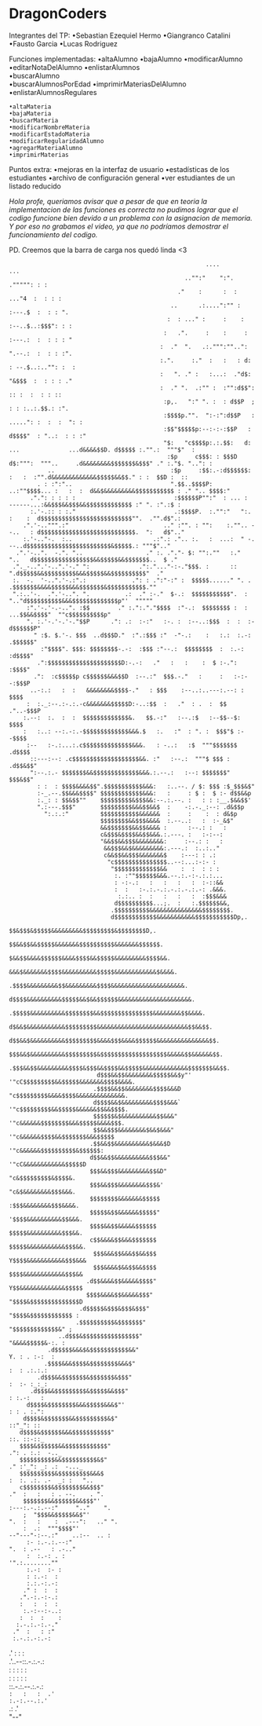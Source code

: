 # DragonCoders
Integrantes del TP:
    •Sebastian Ezequiel Hermo
    •Giangranco Catalini
    •Fausto Garcia
    •Lucas Rodriguez

Funciones implementadas:
    •altaAlumno
    •bajaAlumno
    •modificarAlumno   
    •editarNotaDelAlumno
    •enlistarAlumnos  
    •buscarAlumno      
    •buscarAlumnosPorEdad
    •imprimirMateriasDelAlumno
    •enlistarAlumnosRegulares

    •altaMateria
    •bajaMateria    
    •buscarMateria    
    •modificarNombreMateria
    •modificarEstadoMateria
    •modificarRegularidadAlumno
    •agregarMateriaAlumno
    •imprimirMaterias

Puntos extra:
    •mejoras en la interfaz de usuario
    •estadísticas de los estudiantes
    •archivo de configuración general
    •ver estudiantes de un listado reducido


*Hola profe, queriamos avisar que a pesar de que en teoria la implementacion de las funciones es correcta no pudimos lograr que el codigo funcione bien devido a un problema con la asignacion de memoria. Y por eso no grabamos el video, ya que no podríamos demostrar el funcionamiento del codigo.*





PD. Creemos que la barra de carga nos quedó linda <3




                                                            ....                                                             ...           
                                                      .."":"    ":".                                                  .""""": : :              
                                                    ."    :      :  :                                             ..."4  :  : : :          
                                                  ..      .:....":"" :                                           :---.$  :  : : ".         
                                                 :  : ..." :     :    :                                          :--..$..:$$$": : :        
                                                :   .".     :    :     :                                         :---.:  :  : : : "        
                                               :  ."  ".   .:.""":""..":                                         ".--.:  :  : : :".        
                                               :.".     :."  :   :   : d:                                        : --.$..:.."": :  :       
                                               :   ". ." :   :...:  ."d$:                                         "&$$$  :  : : : ."       
                                               :  ." ".  .:"" :  :"":d$$":                                         :: :  :  : : ::         
                                                :p,.   ":" ". :  : d$$P  ;                                        : : :..:.$$.: :".        
                                                :$$$$p."".  ":-:":d$$P   :                                    .....": :  :  :  ": :        
                                                :$$"$$$$$p:--:-:-:$$P   :                                   d$$$$"  : "..:  : : :"         
                                                "$:   "c$$$$p:.:.$$:   d:   ...              ...d&&&&$$D. d$$$$$ :."".:  """$"  :          
                                                 :$p     c$$$: : $$$D d$:""":  """..     .d&&&&&&&&$$$$$$$&$$$" ." :."$. "..": :           
               ..                                 :$p     :$$:.-:d$$$$$$:   :   :  :"".d&&&&&&&&&&&&&$$$$$&&$$." : :  $$D :  ::            
            . : :":"..                            ".$$..$$$$P: ..:""$$$$... :   :  :  d&&$&&&&&&&&&$$$$$$$$$$$ : ." ".. $$$$:"             
          .".": : : : :                            :$$$$$$P"":"  : ... :   ------...:&&$$$&&$$$&&$$$$$$$$$$$$$ :" ". :".:$ :               
          :.'-.:: : :."                            .:$$$$P.  :."":"   ":.  :    :  d$$$$$$$$$$$$$$$$$$$$$$$$$$"".  ."".d$".:               
        .".'-..""".:"                           .." :"". : "":    :."".. --..   : d$$$$$$$$$$$$$$$$$$$$$$$$$$$.  ":   d$".."               
        :.'-.."-.  :..                       .:".: .".. :.   :  ...:  " -.   --..d$$$$$$$$$$$$$$$$$$$$$$$$&$$$$$.: """$".."                
      .".'-..".  -.". "..                  ." :. ."."- $: "":.""   :."    "..   d$$$$$$$$$$$$$$$$$&&$$$$$&&$$$$$$$..  $ ."                 
     ."._-..".'-..".'-." ":              .":."..."-:-."$$$. :      ::        ".d$$$$$&&$$$$$$$$$&&&$$$$$&&$$$$$$$$$$"  ."                  
     :.  -.  '-..".'-.:".:             .": : .":"-:" :  $$$$$......" ". .    .$$$$$$$&&&&$$$$$&&&$$$$$$$&$$$$$$$$$$$.""                    
     ".:..'-.  .".'-..". ".          .:  ." :-."  $-.:  $$$$$$$$$$$".  : ".."d$$$$$$$$$$&&&$$$$$$$$$$$$$p"'  """""                         
         :".'-.'-.-..". :$$        ." :.":."."$$$$  :"-.:  $$$$$$$$ :  :  ...$$&&$$$$"  ""c$$$$$$$$$$p"                                              
         ". :.'-.'-.'-."$$P      .": .:  :-:"   :-. :  :--..:$$$  :  :  :- d$$$$$$P"                                                       
           " :$. $.'-. $$$  ..d$$$D."  :".:$$$ :"  -"-.:    :   :.:  :.-: .$$$$$$"                                                         
             :"$$$$". $$$: $$$$$$$$-.-:  :$$$ :"--.:  $$$$$$$$  :  :.-:  :d$$$$"                                                           
            .":$$$$$$$$$$$$$$$$$$$$$D:-.-:   ."   :   :    :  $ :-.":    :$$$$"                                                            
           .":  :c$$$$$p c$$$$$$&&&$$D  :--.:"  $$$.-."   :     :   :-:--:$$$P                                                             
          ..-:.:   :  :   &&&&&&&&$$$$-."   : $$$    :--..:..---:.--: :  $$$$                                                              
         :  :._:--.:-.:.-c&&&&&&&$$$$$D:-..:$$  :   ."  : .  :  $$  ."..-$$$P                                                              
        :.--:  :.  :  :  $$$$$$$$$$$$$&.   $$.-:"   :--.:$   :--$$--$:  $$$$                                                               
        :   :..: --:.-:.-$$$$$$$$$$$$$&&&.$   :.   :"  : ". :  $$$"$ :--$$$$                                                               
         :--   :-.:...:.c$$$$$$$$$$$$$$&&&.   : -..:   :$  """$$$$$$$ .d$$$$                                                               
          ::---:--: .c$$$$$$$$$$$$$$$$$$$&&. :"   :--.:  """$ $$$ : .d$$&$$"                                                               
          ":--.:.- $$$$$$$&&$$$$$$$$$$$$$&&&.:.--.:   :--: $$$$$$$" $$$&$$"                                                                
            : :  : $$$$&&&&$$".$$$$$$$$$$$&&&:   :..--. / $: $$$ :$_$$$&$"                                                                 
            :-_.--.$$&&&$$$$" $$$$$$$$$$$$&&&:   :     : $ :  $ :- d$$&&p                                                                  
            :._: : $$&$$""    $$$$$$$$$&$$$&&:--.:.--. :   : : :__.$&&$$'                                                                  
            ".:---.$$$"       $$$$$$$$$&&&$$&&$  :    -:.-._:--: .d&$$p                                                                    
              ":.:.:"         $$$$$$$$$$$&&&&&&  :     :    :  : d&$p                                                                      
                              $$$$$$$$&&$$$&&&&  :.--..:   :  :-_&$"                                                                       
                              &&$$$$$$$&&$$&&&& :      :--.: :   :                                                                         
                              c&$$$&$$$$&&$$&&&.:.---. :   :-:--:                                                                          
                              "&&$$&&$$$&&&&&&&&:     :--.: :   :                                                                          
                               &&$$$&&$&&&&&&&&&:.---.:  :..:.."                                                                           
                               c&&$$&&$$$&&&&&&&$    :---: : .:                                                                            
                                "c$$$$$$$$$$$$$$$..--:...:-:- :                                                                            
                                 "$$$$$$$$$$$$$&&    :  :  : : :                                                                           
                                  :. :""$$$$$$&&&.--.:.-:-.:.:...                                                                          
                                  : -:-.:   :   :   :   :  :-::&&                                                                          
                                  :  :   :-.:.-.:.-.:.-.:.-: .&&&.                                                                         
                                   :.:.. :  :   :   :   :  :$$$&&&                                                                         
                                  d$$$$$$$$$$...;.  :   :.$$$$$$&&,                                                                        
                                 .$$$$$$$$$$&&&&&&&&&&&&&&&$$$$$$$$.                                                                       
                                 d$$$$$$$$$$$$&&&&&&&&&&&$$$$$$$$$$$Dp,.                                                                   
                                 $$&$$$&$$$$$&&&&&&&&&$$$$$$$$$&$$$$$$$$D,.                                                                
                                 $$&&$$&&$$$$$&&&&&&&$$$$$$$$$$&&&&&&&$$$$$$.                                                              
                                 $&&$$&&&&$$$$$$&&&&$$$$&&$$$$$&&&&&&&&&$$$$&&.                                                            
                                 &&&$&&&&&&&$$$$&&&&&&&&&&$$$$$&&&&&&&&&&&&$&&&&.                                                          
                                .$$$$&&&&&&&&&$$&&&&&&&&&$$$$&&&&&&&&&&&&&&&&&&&&&.                                                        
                                d$$$$&&&&&&&&&&$$$$$&&$&&$$$$$$&&&&&&&&&&&&&&&&&&&&&.                                                      
                               .$$$$$&&&&&&&&&&$$$$$$$$&&$$$$$$$$$$$$$$$&&&&&&&&$$&&&&.                                                    
                               d$&&$&&&&&&&&&&&$$$$$$$$$&&&&&&&&&&&&&&&&&&&&&&&&&&$$&&$$.                                                  
                              d$$&&$&&&&&&&&&&$$$$$$$$$&&&&$$$&&&&$$$$$$&&&&&&&&&&&&&&&$$.                                                 
                              $$$&&$&&&&&&&&&&$$$$$$$$$&$$$$$$$$$$$$$$$$$$$&&&&&$$&&&&&&$$.                                                
                             .$$$&&$$&&&&&&&&&$$$$&$$$&&$$$$&&$$$$$&&&&&&&&&&&&&$$$$$$$&&$$.                                               
                             d$$$&&$$&&&&&&&&$$$$$&&$y"' '"cC$$$$$$$$$&&$$$$$&&&&&&&$$$$&&&&.                                              
                            .$$$$&&$$&&&&&&&&$$$$&&&D        "c$$$$$$$$$&&&&$$$$&&&&&&&&&&&&&&.                                            
                            d$$$$&&$&&&&&&&&&$$$$&&&`          '"c$$$$$$$$$&&$$$$$&&&&&&$$&&$$$$.                                          
                            $$$$$$&$&&&&&&&&&&$$&&&"              '"c&&&&&&$$$$$$$$&&&$$$$$&&&&$$$.                                        
                            $$&&$$$&&&&&&&&$&&$&&&"                  '"c&&&&&&$$$$&&$$$$$$$&&&$$$$$                                        
                           .$$&&$$&&&&&&&&&&$&&&$D                       '"c&&&&&&$$$$$$$$$$&$$$$$$:                                       
                           d$$&&$$&&&&&&&&&&$$$&&"                            '"cC&&&&&&&&&&&&$$$$$D                                       
                           $$$&&$$$&&&&&&&&&$$&D"                                 "c&$$$$$$$$$&$$$$&.                                      
                           $$$&&$$$&&&&&&&&$$$&'                                    "c&$&&&&&&&&$$$&&&.                                    
                           $$$$$$$$&&&&&&&$$$$$                                      :$$$&&&&&&&&$$$&&&&.                                  
                           $$$$$&$$&&&&&&$$$$$"                                      '$$$$&&&&&&&&&&$$&&&.                                 
                           $$$$&&$$&&&&&$$$$$$                                        $$$$$&&&&&&&&&&$$$&&.                                
                           c$$&&&&$$&&&$$$$$$$                                        $$$$$&&&&&&&&&&&$$$&&.                               
                            $$$&&&$$&&&$$&&$$$                                        Y$$$$&&&&&&&&&&&$$$&&&                               
                            $$$&&&&$&&$$&&$$$$                                         $$$$&&&&&&&&&&&&$$$&&                               
                          .d$$&&&&$$&&&&&$$$$"                                         Y$$&&&&&&&&&&&&&$$$$$                               
                          $$$$&&&&$$&&&&&$$$"                                           "$$$$&$$$$$$$$$$$$$$D                              
                        .d$$$$$&$$$&$$$&$$$"                                             "$$$$&$$$$$$$$$$$$ :                              
                       .$$$$$$$$$$&$$$$$$$"                                                "$$$$$$$$$$$$$&" ;                              
                  ..d$$$&$$$$$$$$$$$$$$$$"                                                   "&&&&$$$$$&-:. :                              
               .d$$$$$&&&$&$$$$$$$$$$$&&"                                                       Y. : . :-:  :                              
              .$$$$&&&$$$$&$$$$$$$$&&&$"                                                         :  : .:.:.:                               
            .d$$$&&$$$$$$$&$$$$$$$&$$$"                                                          :  :- :_:_:                                
          .d$$$&&$$$$$$$$$&$$$$$&&$$$"                                                            : :.-:   :                                
         d$$$$&$$$$$$$$&&&$$$$$&&&$"'                                                             : : . :.":                                
        d$$$$&$$$$$$$&&$$$$$$$$$&$"                                                                ::"_": ::                                
       d$$$$&$$$$$$&&&$$$$$$$$$$$"                                                                 ::. ::-::_                                
       $$$$&$$$$$$&&$$$$$$$$$$$$"                                                                 .": . :.:  -.._                          
       $$$$$$$$$$&&$$$$$$$$$$&$"                                                                 ." :'_": _: .:  -..._                     
       $$$$$$$$$$&$$$$$$$$$&&&$                                                                  :  :. .:. .-  _: :   "..                  
       c$$$$$$$$&$$$$$$$$&&$$$"                                                                 ."  :   :   : . --.    . ".                
        $$$$$$$&&$$$$$$&&$$$"'                                                                  :---:.-.:.--:"     ".."    ".              
        ;  "$$$&&$$$$$&&$"'                                                                     ".  :   :    :  .---":   .." ".            
        :  .:  """$$$$"'                                                                          --"---"-:--.:"    ..:--  .. :            
         :- :.-.:.--:"                                                                                     ".  : .--   : .-.."             
         :  :.-: . :                                                                                         '".:........""                
         :.-:  :- :                                                                                                                        
         : :.-:  :                                                                                                                         
         :.:.-:.-:                                                                                                                         
        ." :  :  :                                                                                                                         
       .".-:.-:-.:                                                                                                                         
       :   :  :  :                                                                                                                         
        :.-:--:-..:                                                                                                                        
       :  :  :    :                                   
      :.-.:.-:.-."                                    
     ."  :   : :"                                     
     :.-.:.-:.-:                                                                                                                           
   .'   :   :   :                                 
 .'..--::.-.:.-.:                                 
:  :   :   :    :                                 
: :    :   :    :                                                                                                                          
 ::.-.:.--.:.-.:                                                                                                                           
 `:   :   :  .'                                                                                                                            
  :.-:.--.:.'                                                                                                                              
   `.:   .'                                                                                                                                
     "--" 